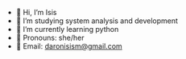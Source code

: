- 👋 Hi, I’m Isis
- 👀 I’m studying system analysis and development 
- 🌱 I’m currently learning python
- 🎈 Pronouns: she/her
- 📮 Email: daronisism@gmail.com
<!---
isismd/isismd is a ✨ special ✨ repository because its `README.md` (this file) appears on your GitHub profile.
You can click the Preview link to take a look at your changes.
--->
